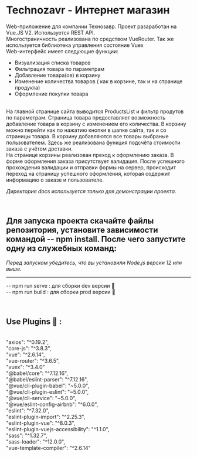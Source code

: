 # Technozavr -  Интернет магазин

Web-приложение для компании Технозавр. Проект разаработан на Vue.JS V2. Используется REST API.<br/>
Многостраничность реализована по средством VueRouter. Так же используется библиотека управления состояние Vuex<br/>
Web-интерфейс имеет следующие функции:<br/>
* Визуализация списка товаров
* Фильтрация товара по параметрам
* Добавление товара(ов) в корзину
* Изменение количества товаров ( как в корзине, так и на странице продукта)
* Оформление покупки товара

<br/>
На главной странице сайта выводится ProductsList и фильтр продутов по параметрам. Страница товара предоставляет возможность добавление товара в корзину с изменением его количества. В корзину можно перейти как по нажатию кнопки
в шапке сайта, так и со страницы товара. В корзину добавляются все товары выбраные пользователем. Здесь же реализована функция подсчёта стоимости заказа с учётом доставки.<br/>
На странице корзины реализован преход к оформлению заказа. В форме оформления заказа присутствует валидация. После успешного прохождения валидации и отправки формы на сервер, происходит переход на страницу успешного оформления,
которая содержит информацию о заказе и пользователе.
<br/>

*Директория docs используется только для демонстрации проекта.*

<br/>

## Для запуска проекта скачайте файлы репозитория, установите зависимости командой -- npm install. После чего запустите одну из служебных команд: <br/>
*Перед запуском убедитесь, что вы установили Node.js версии 12 или выше.*<br/>

--------------------------------------------------------------------------------------------------------------------------------------------------------------------------
-- npm run serve : для сборки dev версии :hammer:<br/>
-- npm run build : для сборки prod версии :handbag:

<br/>

## Use Plugins :floppy_disk: :

<br/>
    "axios": "^0.19.2",<br/>
    "core-js": "^3.8.3",<br/>
    "vue": "^2.6.14",<br/>
    "vue-router": "^3.6.5",<br/>
    "vuex": "^3.4.0"<br/>
    "@babel/core": "^7.12.16",<br/>
    "@babel/eslint-parser": "^7.12.16",<br/>
    "@vue/cli-plugin-babel": "~5.0.0",<br/>
    "@vue/cli-plugin-eslint": "~5.0.0",<br/>
    "@vue/cli-service": "~5.0.0",<br/>
    "@vue/eslint-config-airbnb": "^6.0.0",<br/>
    "eslint": "^7.32.0",<br/>
    "eslint-plugin-import": "^2.25.3",<br/>
    "eslint-plugin-vue": "^8.0.3",<br/>
    "eslint-plugin-vuejs-accessibility": "^1.1.0",<br/>
    "sass": "^1.32.7",<br/>
    "sass-loader": "^12.0.0",<br/>
    "vue-template-compiler": "^2.6.14"<br/>
